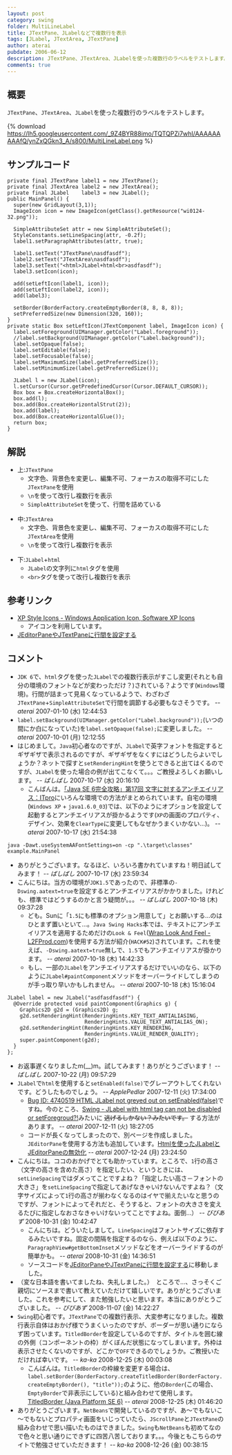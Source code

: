 ```yaml
---
layout: post
category: swing
folder: MultiLineLabel
title: JTextPane、JLabelなどで複数行を表示
tags: [JLabel, JTextArea, JTextPane]
author: aterai
pubdate: 2006-06-12
description: JTextPane、JTextArea、JLabelを使った複数行のラベルをテストします。
comments: true
---
```

## 概要
`JTextPane`、`JTextArea`、`JLabel`を使った複数行のラベルをテストします。

{% download https://lh5.googleusercontent.com/_9Z4BYR88imo/TQTQPZi7whI/AAAAAAAAAfQ/ynZxQGkn3_A/s800/MultiLineLabel.png %}

## サンプルコード
<pre class="prettyprint"><code>private final JTextPane label1 = new JTextPane();
private final JTextArea label2 = new JTextArea();
private final JLabel    label3 = new JLabel();
public MainPanel() {
  super(new GridLayout(3,1));
  ImageIcon icon = new ImageIcon(getClass().getResource("wi0124-32.png"));

  SimpleAttributeSet attr = new SimpleAttributeSet();
  StyleConstants.setLineSpacing(attr, -0.2f);
  label1.setParagraphAttributes(attr, true);

  label1.setText("JTextPane\nasdfasdf");
  label2.setText("JTextArea\nasdfasdf");
  label3.setText("&lt;html&gt;JLabel+html&lt;br&gt;asdfasdf");
  label3.setIcon(icon);

  add(setLeftIcon(label1, icon));
  add(setLeftIcon(label2, icon));
  add(label3);

  setBorder(BorderFactory.createEmptyBorder(8, 8, 8, 8));
  setPreferredSize(new Dimension(320, 160));
}
private static Box setLeftIcon(JTextComponent label, ImageIcon icon) {
  label.setForeground(UIManager.getColor("Label.foreground"));
  //label.setBackground(UIManager.getColor("Label.background"));
  label.setOpaque(false);
  label.setEditable(false);
  label.setFocusable(false);
  label.setMaximumSize(label.getPreferredSize());
  label.setMinimumSize(label.getPreferredSize());

  JLabel l = new JLabel(icon);
  l.setCursor(Cursor.getPredefinedCursor(Cursor.DEFAULT_CURSOR));
  Box box = Box.createHorizontalBox();
  box.add(l);
  box.add(Box.createHorizontalStrut(2));
  box.add(label);
  box.add(Box.createHorizontalGlue());
  return box;
}
</code></pre>

## 解説
- 上:`JTextPane`
    - 文字色、背景色を変更し、編集不可、フォーカスの取得不可にした`JTextPane`を使用
    - `\n`を使って改行し複数行を表示
    - `SimpleAttributeSet`を使って、行間を詰めている

<!-- dummy comment line for breaking list -->

- 中:`JTextArea`
    - 文字色、背景色を変更し、編集不可、フォーカスの取得不可にした`JTextArea`を使用
    - `\n`を使って改行し複数行を表示

<!-- dummy comment line for breaking list -->

- 下:`JLabel`+`html`
    - `JLabel`の文字列に`html`タグを使用
    - `<br>`タグを使って改行し複数行を表示

<!-- dummy comment line for breaking list -->

## 参考リンク
- [XP Style Icons - Windows Application Icon, Software XP Icons](http://www.icongalore.com/)
    - アイコンを利用しています。
- [JEditorPaneやJTextPaneに行間を設定する](http://ateraimemo.com/Swing/LineSpacing.html)

<!-- dummy comment line for breaking list -->

## コメント
- `JDK 6`で、`html`タグを使った`JLabel`での複数行表示がすこし変更(それとも自分の環境のフォントなどが変わっただけ？)されている？ようです(`Windows`環境)。行間が詰まって見易くなっているようで、わざわざ`JTextPane`+`SimpleAttributeSet`で行間を調節する必要もなさそうです。 -- *aterai* 2007-01-10 (水) 12:44:53
- `label.setBackground(UIManager.getColor("Label.background"));`(いつの間にか白になっていた)を`label.setOpaque(false);`に変更しました。 -- *aterai* 2007-10-01 (月) 12:12:55
- はじめまして。`Java`初心者なのですが、`JLabel`で英字フォントを指定するとギザギザで表示されるのですが、ギザギザをなくすにはどうしたらよいでしょうか？ネットで探すと`setRenderingHint`を使うとできると出てはくるのですが、`JLabel`を使った場合の例が出てこなくて。。。ご教授よろしくお願いします。 -- *ばしばし* 2007-10-17 (水) 20:16:10
    - こんばんは。[「Java SE 6完全攻略」第17回 文字に対するアンチエイリアス：ITpro](http://itpro.nikkeibp.co.jp/article/COLUMN/20070205/260649/)にいろんな環境での方法がまとめられています。自宅の環境(`Windows XP` + `java1.6.0_03`)では、以下のようにオプションを設定して起動するとアンチエイリアスが掛かるようです(`XP`の画面のプロパティ、デザイン、効果を`ClearType`に変更してもなぜかうまくいかない…)。 -- *aterai* 2007-10-17 (水) 21:54:38

<!-- dummy comment line for breaking list -->

	java -Dawt.useSystemAAFontSettings=on -cp ".\target\classes" example.MainPanel

- ありがとうございます。なるほど、いろいろ書かれていますね！明日試してみます！ -- *ばしばし* 2007-10-17 (水) 23:59:34
- こんにちは。当方の環境が`JDK1.5`であったので、非標準の`-Dswing.aatext=true`を設定するとアンチエイリアスがかかりました。けれども、標準ではどうするのかと言う疑問が。。。 -- *ばしばし* 2007-10-18 (木) 09:37:28
    - ども。Sunに「`1.5`にも標準のオプション用意して」とお願いする…のはひとまず置いといて…。`Java Swing Hacks`本では、テキストにアンチエイリアスを適用するためだけの`Look & Feel`([Wrap Look And Feel - L2FProd.com](http://wraplf.l2fprod.com/))を使用する方法が紹介(`HACK#52`)されています。これを使えば、`-Dswing.aatext=true`無しで、`1.5`でもアンチエイリアスが掛かります。 -- *aterai* 2007-10-18 (木) 14:42:33
    - もし、一部の`JLabel`をアンチエイリアスするだけでいいのなら、以下のように`JLabel#paintComponent`メソッドをオーバーライドしてしまうのが手っ取り早いかもしれません。 -- *aterai* 2007-10-18 (木) 15:16:04

<!-- dummy comment line for breaking list -->

<pre class="prettyprint"><code>JLabel label = new JLabel("asdfasdfasdf") {
  @Override protected void paintComponent(Graphics g) {
    Graphics2D g2d = (Graphics2D) g;
    g2d.setRenderingHint(RenderingHints.KEY_TEXT_ANTIALIASING,
                         RenderingHints.VALUE_TEXT_ANTIALIAS_ON);
    g2d.setRenderingHint(RenderingHints.KEY_RENDERING,
                         RenderingHints.VALUE_RENDER_QUALITY);
    super.paintComponent(g2d);
  }
};
</code></pre>

- お返事遅くなりましたm(__)m。試してみます！ありがとうございます！ -- *ばしばし* 2007-10-22 (月) 09:57:29
- `JLabel`で`html`を使用すると`setEnabled(false)`でグレーアウトしてくれないです。どうしたものでしょう。 -- *ApplePedlar* 2007-12-11 (火) 17:34:00
    - [Bug ID: 4740519 HTML JLabel not greyed out on setEnabled(false)](http://bugs.java.com/bugdatabase/view_bug.do?bug_id=4740519)ですね。今のところ、[Swing - JLabel with html tag can not be disabled or setForegroud?!](https://community.oracle.com/thread/1377943)みたいに ~~逃げるしかない？みたいです。~~ する方法があります。 -- *aterai* 2007-12-11 (火) 18:27:05
    - コードが長くなってしまったので、別ページを作成しました。`JEditorPane`を使用する方法も追加しています。[Htmlを使ったJLabelとJEditorPaneの無効化](http://ateraimemo.com/Swing/DisabledHtmlLabel.html) -- *aterai* 2007-12-24 (月) 23:24:50
- こんにちは。ココのおかげでとても助かっています。ところで、`1`行の高さ（文字の高さを含めた高さ）を指定したい、というときには、`setLineSpacing`ではダメってことですよね？「指定したい高さ－フォントの大きさ」を`setLineSpacing`で指定してあげなきゃいけないんですよね？（文字サイズによって`1`行の高さが揃わなくなるのはイヤで揃えたいなと思うのですが、フォントによってそれだと、そうすると、フォントの大きさを変えるたびに指定しなおさなきゃいけないってことですよね。面倒…） -- *びびあず* 2008-10-31 (金) 10:42:47
    - こんにちは。どういたしまして。`LineSpacing`はフォントサイズに依存するみたいですね。固定の間隔を指定するのなら、例えば以下のように、`ParagraphView#getBottomInset`メソッドなどをオーバーライドするのが簡単かも。 -- *aterai* 2008-10-31 (金) 14:36:51
    - ソースコードを[JEditorPaneやJTextPaneに行間を設定する](http://ateraimemo.com/Swing/LineSpacing.html)に移動しました。
- （変な日本語を書いてましたね、失礼しました。）　ところで…、さっそくご親切にソースまで書いて教えていただけて嬉しいです。ありがとうございました。これを参考にして、また勉強したいと思います。本当にありがとうございました。 -- *びびあず* 2008-11-07 (金) 14:22:27
- `Swing`初心者です。`JTextPane`での複数行表示、大変参考になりました。複数行表示自体はおかげ様でうまくいったのですが、ボーダーが思い通りにならず困っています。`TitledBorder`を設定しているのですが、タイトルを囲む線の外側（コンポーネントの枠）がくぼんだ状態になってしまいます。外枠は表示させたくないのですが、どこかで`OFF`できるのでしょうか。ご教授いただければ幸いです。 -- *ka-ka* 2008-12-25 (木) 00:03:08
    - こんばんは。`TitledBorder`の枠線を変更する場合は、`label.setBorder(BorderFactory.createTitledBorder(BorderFactory.createEmptyBorder(), "title"));`のように、他の`Border`(この場合、`EmptyBorder`で非表示にしている)と組み合わせて使用します。[TitledBorder (Java Platform SE 6)](http://docs.oracle.com/javase/jp/6/api/javax/swing/border/TitledBorder.html#TitledBorder%28javax.swing.border.Border,%20java.lang.String%29) -- *aterai* 2008-12-25 (木) 01:46:20
- ありがとうございます。`NetBeans`で開発しているのですが、あ～でもないこ～でもないとプロパティ画面をいじっていたら、`JScrollPane`と`JTextPane`の組み合わせで思い描いたものはできました。`Swing`も`NetBeans`も初めてなので色々と思い通りにできずに四苦八苦しております。。。今後ともこちらのサイトで勉強させていただきます！ -- *ka-ka* 2008-12-26 (金) 00:38:15

<!-- dummy comment line for breaking list -->
